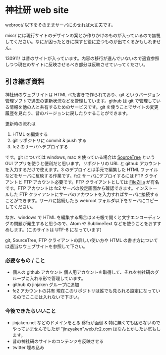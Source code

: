 # 神社研 web site

webroot/ 以下をそのままサーバにのせれば大丈夫です。

misc/ には現行サイトのデザインの案とか作りかけのものが入っているので無視してください。なにか困ったときに探すと役に立つものが出てくるかもしれません。

130911/ は昔のサイトが入っています。内容の移行が進んでいないので適宜参照しつつ現在のサイトに反映させるべき部分は反映させていってください。

## 引き継ぎ資料

神社研のウェブサイトは HTML べた書きで作られており、git というバージョン管理ソフトで過去の更新状況などを管理しています。github は git で管理している情報を他の人と共有するためのサービスです。git を使うことでサイトの変更履歴を見たり、昔のバージョンに戻したりすることができます。

更新時の流れは

1. HTML を編集する
2. git リポジトリに commit & push する
3. fc2 のサーバへデプロイする

です。git については windows, mac を使っている場合は [SourceTree](https://ja.atlassian.com/software/sourcetree) という GUI アプリを使うと便利だと思います。リポジトリの URL と github アカウントを入力するだけで使えます。3 のデプロイとは手元で編集した HTML ファイルなどをサーバに反映する作業です。fc2 サーバにデプロイするには FTP クライアントと FTP アカウント必要です。FTP クライアントとしては [FileZilla](https://filezilla-project.org/) が有名です。FTP アカウントは fc2 サーバの設定画面から確認できます。インストールした FTP クライアントにサーバのアカウントを入力すればサーバに接続することができます。サーバに接続したら webroot フォルダ以下をサーバにコピーしてください。

なお、windows で HTML を編集する場合はメモ帳で開くと文字エンコーディングの問題が発生すると思うので、Atom や SublimeText などを使うことをおすすめします。(このサイトは UTF-8 になっています)

git, SourceTree, FTP クライアントの詳しい使い方や HTML の書き方については適当なウェブサイトを参照して下さい。

### 必要なもの / こと

* 個人の github アカウント
  個人用アカウントを取得して、それを神社研のグループに入れる形で管理しています。
* github の jinjaken グループに追加
* fc2 アカウントの共有
  現在このリポジトリは誰でも見られる設定になっているのでここには入れないで下さい。


### 今後できたらいいこと

* jinjaken.net などのドメインをとる
  移行が面倒 & 特に無くても困らないのでやっていませんでしたが "jinzyaken".web.fc2.com はなんとかしたい気もします。
* 昔の神社研のサイトのコンテンツを反映させる
* twitter 埋め込み
